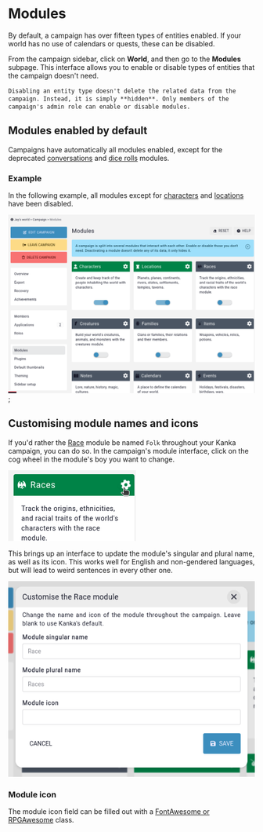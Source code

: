# Modules 

By default, a campaign has over fifteen types of entities enabled. If your world has no use of calendars or quests, these can be disabled.

From the campaign sidebar, click on **World**, and then go to the **Modules** subpage. This interface allows you to enable or disable types of entities that the campaign doesn't need.

```{admonition} Info
Disabling an entity type doesn't delete the related data from the campaign. Instead, it is simply **hidden**. Only members of the campaign's admin role can enable or disable modules.
```

## Modules enabled by default

Campaigns have automatically all modules enabled, except for the deprecated [conversations](/entities/conversations) and [dice rolls](/entities/dice-rolls) modules.

### Example

In the following example, all modules except for [characters](/entities/characters) and [locations](/entities/locations) have been disabled.

![Example campaign modules](img/modules-example.png);

## Customising module names and icons

If you'd rather the [Race](/entities/races) module be named `Folk` throughout your Kanka campaign, you can do so. In the campaign's module interface, click on the cog wheel in the module's boy you want to change.

![Cog wheel icon](img/modules-cog.png)

This brings up an interface to update the module's singular and plural name, as well as its icon. This works well for English and non-gendered languages, but will lead to weird sentences in every other one. 

![Customise a module](img/modules-config.png)

### Module icon

The module icon field can be filled out with a [FontAwesome or RPGAwesome](/features/campaigns/sidebar#what-fonts-are-available) class.
